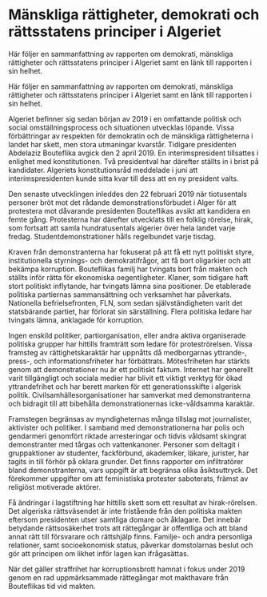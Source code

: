 # Mänskliga rättigheter, demokrati och rättsstatens principer i Algeriet

Här följer en sammanfattning av rapporten om demokrati, mänskliga rättigheter och rättsstatens principer i Algeriet samt en länk till rapporten i sin helhet.

Här följer en sammanfattning av rapporten om demokrati, mänskliga rättigheter och rättsstatens principer i Algeriet samt en länk till rapporten i sin helhet.

Algeriet befinner sig sedan början av 2019 i en omfattande politisk och social omställningsprocess och situationen utvecklas löpande. Vissa förbättringar av respekten för demokratin och de mänskliga rättigheterna i landet har skett, men stora utmaningar kvarstår. Tidigare presidenten Abdelaziz Bouteflika avgick den 2 april 2019. En interimspresident tillsattes i enlighet med konstitutionen. Två presidentval har därefter ställts in i brist på kandidater. Algeriets konstitutionsråd meddelade i juni att interimspresidenten kunde sitta kvar till dess att en ny president valts.

Den senaste utvecklingen inleddes den 22 februari 2019 när tiotusentals personer bröt mot det rådande demonstrationsförbudet i Alger för att protestera mot dåvarande presidenten Bouteflikas avsikt att kandidera en femte gång. Protesterna har därefter utvecklats till en folklig rörelse, hirak, som fortsatt att samla hundratusentals algerier över hela landet varje fredag. Studentdemonstrationer hålls regelbundet varje tisdag.

Kraven från demonstranterna har fokuserat på att få ett nytt politiskt styre, institutionella styrnings- och demokratifrågor, att få bort oligarkier och att bekämpa korruption. Bouteflikas familj har tvingats bort från makten och ställts inför rätta för ekonomiska oegentligheter. Klaner, som tidigare haft stort politiskt inflytande, har tvingats lämna sina positioner. De etablerade politiska partiernas sammansättning och verksamhet har påverkats. Nationella befrielsefronten, FLN, som sedan självständigheten varit det statsbärande partiet, har förlorat sin särställning. Flera politiska ledare har tvingats lämna, anklagade för korruption.

Ingen enskild politiker, partiorganisation, eller andra aktiva organiserade politiska grupper har hittills framträtt som ledare för proteströrelsen. Vissa framsteg av rättighetskaraktär har uppnåtts då medborgarnas yttrande-, press-, och informationsfriheter har förbättrats. Mötesfriheten har stärkts genom att demonstrationer nu är ett politiskt faktum. Internet har generellt varit tillgängligt och sociala medier har blivit ett viktigt verktyg för ökad yttrandefrihet och har berett marken för ett generationsskifte i algerisk politik. Civilsamhällesorganisationer har samverkat med demonstranterna och bidragit till att bibehålla demonstrationernas icke-våldsamma karaktär.

Framstegen begränsas av myndigheternas många tillslag mot journalister, aktivister och politiker. I samband med demonstrationerna har polis och gendarmeri genomfört riktade arresteringar och tidvis våldsamt skingrat demonstranter med tårgas och vattenkanoner. Personer som deltagit i gruppaktioner av studenter, fackförbund, akademiker, läkare, jurister, har tagits in till förhör på oklara grunder. Det finns rapporter om infiltratörer bland demonstranterna, vars uppgift är att begränsa olika åsiktsuttryck. Det förekommer uppgifter om att feministiska protester saboterats, främst av religiöst motiverade aktörer.

Få ändringar i lagstiftning har hittills skett som ett resultat av hirak-rörelsen. Det algeriska rättsväsendet är inte fristående från den politiska makten eftersom presidenten utser samtliga domare och åklagare. Det innebär betydande rättsosäkerhet trots att rättegångar är offentliga och att bland annat rätt till försvarare och rättshjälp finns. Familje- och andra personliga relationer, samt socioekonomisk status, påverkar domstolarnas beslut och gör att principen om likhet inför lagen kan ifrågasättas.

När det gäller straffrihet har korruptionsbrott hamnat i fokus under 2019 genom en rad uppmärksammade rättegångar mot makthavare från Bouteflikas tid vid makten.
